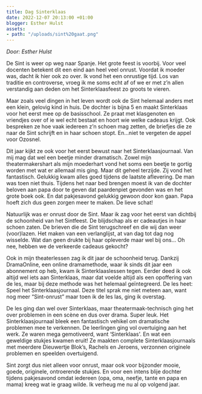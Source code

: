 ```yaml
---
title: Dag Sinterklaas
date: 2022-12-07 20:13:00 +01:00
blogger: Esther Hulst
assets:
- path: "/uploads/sint%20gaat.png"
---
```


*Door: Esther Hulst*

De Sint is weer op weg naar Spanje. Het grote feest is voorbij. Voor veel docenten betekent dit een eind aan heel veel onrust. Voordat ik moeder was, dacht ik hier ook zo over. Ik vond het een onrustige tijd. Los van traditie en controverse, vroeg ik me soms echt af of we er met z’n allen verstandig aan deden om het Sinterklaasfeest zo groots te vieren.

Maar zoals veel dingen in het leven wordt ook de Sint helemaal anders met een klein, gelovig kind in huis. De dochter is bijna 5 en maakt Sinterklaas voor het eerst mee op de basisschool. Ze praat met klasgenoten en vriendjes over of ie wel echt bestaat en hoort wie welke cadeaus krijgt. Ook bespreken ze hoe vaak iedereen z’n schoen mag zetten, de briefjes die ze naar de Sint schrijft en in haar schoen stopt. En...niet te vergeten de appel voor Ozosnel.

Dit jaar kijkt ze ook voor het eerst bewust naar het Sinterklaasjournaal. Van mij mag dat wel een beetje minder dramatisch. Zowel mijn theatermakershart als mijn moederhart vond het soms een beetje te gortig worden met wat er allemaal mis ging. Maar dit geheel terzijde. Zij vond het fantastisch. Gelukkig kwam alles goed tijdens de laatste aflevering. De man was toen niet thuis. Tijdens het naar bed brengen moest ik van de dochter beloven aan papa door te geven dat paardenpiet gevonden was en het grote boek ook. En dat pakjesavond gelukkig gewoon door kon gaan. Papa hoeft zich dus geen zorgen meer te maken. De lieve schat!

Natuurlijk was er onrust door de Sint. Maar ik zag voor het eerst van dichtbij de schoonheid van het Sintfeest. De blijdschap als er cadeautjes in haar schoen zaten. De brieven die de Sint terugschreef en die wij dan weer (voor)lazen. Het maken van een verlanglijst, at van dag tot dag nog wisselde. Wat dan geen drukte bij haar opleverde maar wel bij ons… Oh nee, hebben we de verkeerde cadeaus gekocht?

Ook in mijn theaterlessen zag ik dit jaar de schoonheid terug. Dankzij DramaOnline, een online dramamethode, waar ik sinds dit jaar een abonnement op heb, kwam ik Sinterklaaslessen tegen. Eerder deed ik ook altijd wel iets aan Sinterklaas, maar dat voelde altijd als een opoffering van de les, maar bij deze methode was het helemaal geïntegreerd. De les heet: Speel het Sinterklaasjournaal. Deze titel sprak me niet meteen aan, want nog meer “Sint-onrust” maar toen ik de les las, ging ik overstag. 

De les ging dan wel over Sinterklaas, maar theatermaak-technisch ging het over problemen in een scène en dus over drama. Super leuk. Het Sinterklaasjournaal bleek een fantastisch vehikel om dramatische problemen mee te verkennen. De leerlingen ging vol overtuiging aan het werk. Ze waren mega gemotiveerd, want ‘Sinterklaas'. En wat een geweldige stukjes kwamen eruit! Ze maakten complete Sinterklaasjournaals met meerdere Dieuwertje Blok’s, Rachels en Jeroens, verzonnen originele problemen en speelden overtuigend.

Sint zorgt dus niet alleen voor onrust, maar ook voor bijzonder mooie, goede, originele, ontroerende stukjes. En voor een intens blije dochter tijdens pakjesavond omdat iedereen (opa, oma, neefje, tante en papa en mama) kreeg wat ie graag wilde. Ik verheug me nu al op volgend jaar.
